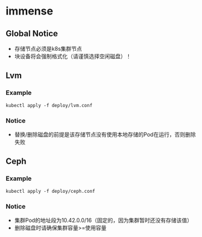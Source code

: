 # immense

## Global Notice
* 存储节点必须是k8s集群节点
* 块设备将会强制格式化（请谨慎选择空闲磁盘）！

## Lvm
### Example
`kubectl apply -f deploy/lvm.conf`
### Notice
* 替换/删除磁盘的前提是该存储节点没有使用本地存储的Pod在运行，否则删除失败

## Ceph
### Example
`kubectl apply -f deploy/ceph.conf`

### Notice
* 集群Pod的地址段为10.42.0.0/16（固定的，因为集群暂时还没有存储该值）
* 删除磁盘时请确保集群容量>=使用容量

